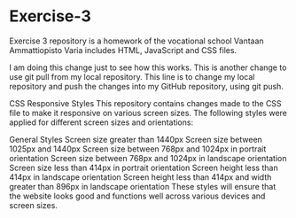 # Exercise-3
Exercise 3 repository is a homework of the vocational school Vantaan Ammattiopisto Varia
includes HTML, JavaScript and CSS files.

I am doing this change just to see how this works.
This is another change to use git pull from my local repository.
This line is to change my local repository and push the changes into my GitHub repository, using git push.

CSS Responsive Styles
This repository contains changes made to the CSS file to make it responsive on various screen sizes. The following styles were applied for different screen sizes and orientations:

General Styles
Screen size greater than 1440px
Screen size between 1025px and 1440px
Screen size between 768px and 1024px in portrait orientation
Screen size between 768px and 1024px in landscape orientation
Screen size less than 414px in portrait orientation
Screen height less than 414px in landscape orientation
Screen height less than 414px and width greater than 896px in landscape orientation
These styles will ensure that the website looks good and functions well across various devices and screen sizes.